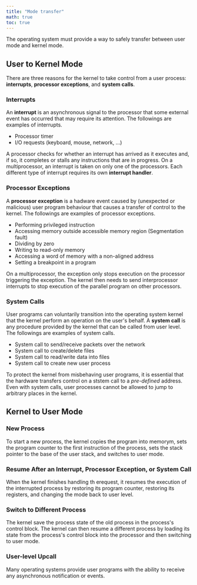 ```yaml
---
title: "Mode transfer"
math: true
toc: true
---
```


The operating system must provide a way to safely transfer between user mode and kernel mode. 

## User to Kernel Mode
There are three reasons for the kernel to take control from a user process: **interrupts**, **processor exceptions**, and **system calls**.

### Interrupts
An **interrupt** is an asynchronous signal to the processor that some external event has occurred that may require its attention. The followings are examples of interrupts.

- Processor timer
- I/O requests (keyboard, mouse, network, ...)

A processor checks for whether an interrupt has arrived as it executes and, if so, it completes or stalls any instructions that are in progress. On a multiprocessor, an interrupt is taken on only one of the processors. Each different type of interrupt requires its own **interrupt handler**.

### Processor Exceptions
A **processor exception** is a hadware event caused by (unexpected or malicious) user program behaviour that causes a transfer of control to the kernel. The followings are examples of processor exceptions.

- Performing privileged instruction
- Accessing memory outside accessible memory region (Segmentation fault)
- Dividing by zero
- Writing to read-only memory
- Accessing a word of memory with a non-aligned address
- Setting a breakpoint in a program

On a multiprocessor, the exception only stops execution on the processor triggering the exception. The kernel then needs to send interprocessor interrupts to stop execution of the parallel program on other processors.

### System Calls
User programs can voluntarily transition into the operating system kernel that the kernel perform an operation on the user's behalf. A **system call** is any procedure provided by the kernel that can be called from user level. The followings are examples of system calls.

- System call to send/receive packets over the network
- System call to create/delete files
- System call to read/write data into files
- System call to create new user process

To protect the kernel from misbehaving user programs, it is essential that the hardware transfers control on a ststem call to a _pre-defined_ address. Even with system calls, user processes cannot be allowed to jump to arbitrary places in the kernel.

## Kernel to User Mode
### New Process
To start a new process, the kernel copies the program into memorym, sets the program counter to the first instruction of the process, sets the stack pointer to the base of the user stack, and switches to user mode.

### Resume After an Interrupt, Processor Exception, or System Call
When the kernel finishes handling th erequest, it resumes the execution of the interrupted process by restoring its program counter, restoring its registers, and changing the mode back to user level.

### Switch to Different Process
The kernel save the process state of the old process in the process's control block. The kernel can then resume a different process by loading its state from the process's control block into the processor and then switching to user mode.

### User-level Upcall
Many operating systems provide user programs with the ability to receive any asynchronous notification or events.
